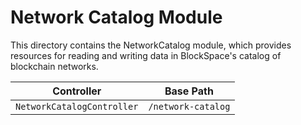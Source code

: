 # Network Catalog Module

This directory contains the NetworkCatalog module, which provides resources for reading and writing data
in BlockSpace's catalog of blockchain networks.

| Controller | Base Path |
| ---------- | --------- |
| `NetworkCatalogController` | `/network-catalog` |
